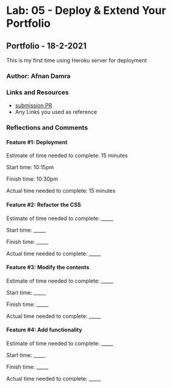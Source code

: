 # Lab: 05 - Deploy & Extend Your Portfolio

## Portfolio - 18-2-2021

This is my first time using Heroku server for deployment

### Author: Afnan Damra

### Links and Resources
* [submission PR](http://xyz.com)
* Any Links you used as reference

### Reflections and Comments

#### Feature #1: Deployment

Estimate of time needed to complete: 15 minutes

Start time: 10:15pm

Finish time: 10:30pm

Actual time needed to complete: 15 minutes


#### Feature #2: Refactor the CSS

Estimate of time needed to complete: _____

Start time: _____

Finish time: _____

Actual time needed to complete: _____


#### Feature #3: Modify the contents

Estimate of time needed to complete: _____

Start time: _____

Finish time: _____

Actual time needed to complete: _____


#### Feature #4: Add functionality

Estimate of time needed to complete: _____

Start time: _____

Finish time: _____

Actual time needed to complete: _____